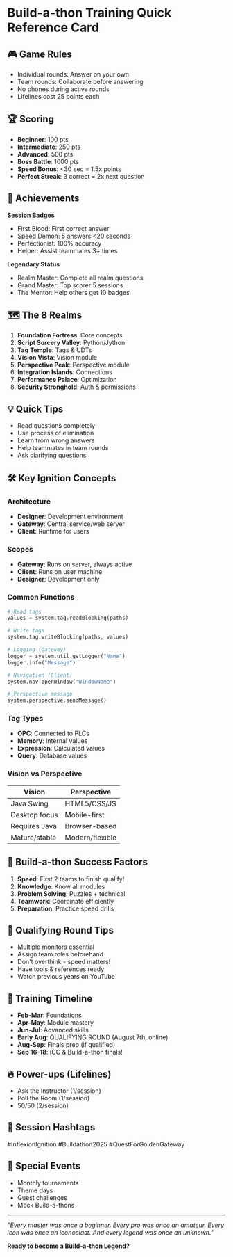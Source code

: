# Build-a-thon Training Quick Reference Card

## 🎮 Game Rules
- Individual rounds: Answer on your own
- Team rounds: Collaborate before answering  
- No phones during active rounds
- Lifelines cost 25 points each

## 🏆 Scoring
- **Beginner**: 100 pts
- **Intermediate**: 250 pts
- **Advanced**: 500 pts
- **Boss Battle**: 1000 pts
- **Speed Bonus**: <30 sec = 1.5x points
- **Perfect Streak**: 3 correct = 2x next question

## 🌟 Achievements
**Session Badges**
- First Blood: First correct answer
- Speed Demon: 5 answers <20 seconds  
- Perfectionist: 100% accuracy
- Helper: Assist teammates 3+ times

**Legendary Status**
- Realm Master: Complete all realm questions
- Grand Master: Top scorer 5 sessions
- The Mentor: Help others get 10 badges

## 🗺️ The 8 Realms
1. **Foundation Fortress**: Core concepts
2. **Script Sorcery Valley**: Python/Jython
3. **Tag Temple**: Tags & UDTs
4. **Vision Vista**: Vision module
5. **Perspective Peak**: Perspective module
6. **Integration Islands**: Connections
7. **Performance Palace**: Optimization
8. **Security Stronghold**: Auth & permissions

## 💡 Quick Tips
- Read questions completely
- Use process of elimination
- Learn from wrong answers
- Help teammates in team rounds
- Ask clarifying questions

## 🛠️ Key Ignition Concepts

### Architecture
- **Designer**: Development environment
- **Gateway**: Central service/web server
- **Client**: Runtime for users

### Scopes
- **Gateway**: Runs on server, always active
- **Client**: Runs on user machine
- **Designer**: Development only

### Common Functions
```python
# Read tags
values = system.tag.readBlocking(paths)

# Write tags  
system.tag.writeBlocking(paths, values)

# Logging (Gateway)
logger = system.util.getLogger("Name")
logger.info("Message")

# Navigation (Client)
system.nav.openWindow("WindowName")

# Perspective message
system.perspective.sendMessage()
```

### Tag Types
- **OPC**: Connected to PLCs
- **Memory**: Internal values
- **Expression**: Calculated values
- **Query**: Database values

### Vision vs Perspective
| Vision | Perspective |
|--------|-------------|
| Java Swing | HTML5/CSS/JS |
| Desktop focus | Mobile-first |
| Requires Java | Browser-based |
| Mature/stable | Modern/flexible |

## 🎯 Build-a-thon Success Factors
1. **Speed**: First 2 teams to finish qualify!
2. **Knowledge**: Know all modules
3. **Problem Solving**: Puzzles + technical
4. **Teamwork**: Coordinate efficiently
5. **Preparation**: Practice speed drills

## 🏁 Qualifying Round Tips
- Multiple monitors essential
- Assign team roles beforehand
- Don't overthink - speed matters!
- Have tools & references ready
- Watch previous years on YouTube

## 📅 Training Timeline
- **Feb-Mar**: Foundations
- **Apr-May**: Module mastery  
- **Jun-Jul**: Advanced skills
- **Early Aug**: QUALIFYING ROUND (August 7th, online)
- **Aug-Sep**: Finals prep (if qualified)
- **Sep 16-18**: ICC & Build-a-thon finals!

## 🔥 Power-ups (Lifelines)
- Ask the Instructor (1/session)
- Poll the Room (1/session)
- 50/50 (2/session)

## 📱 Session Hashtags
#InflexionIgnition #Buildathon2025 #QuestForGoldenGateway

## 🎪 Special Events
- Monthly tournaments
- Theme days
- Guest challenges
- Mock Build-a-thons

---
*"Every master was once a beginner. Every pro was once an amateur. Every icon was once an iconoclast. And every legend was once an unknown."*

**Ready to become a Build-a-thon Legend?**